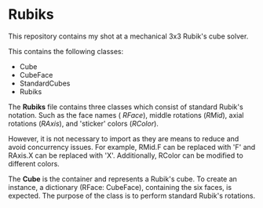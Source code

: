 # Rubiks

<p>This repository contains my shot at a mechanical 3x3 Rubik's cube solver.</p>

<p>This contains the following classes:</p>
<ul>
    <li>Cube</li>
    <li>CubeFace</li>
    <li>StandardCubes</li>
    <li>Rubiks</li>
</ul>

The <b>Rubiks</b> file contains three classes which consist of standard Rubik's notation. Such as the face names (<i>
RFace</i>), middle rotations (<i>RMid</i>), axial rotations (<i>RAxis</i>), and 'sticker' colors (<i>RColor</i>).

However, it is not necessary to import as they are means to reduce and avoid concurrency issues. For example, RMid.F can
be replaced with 'F' and RAxis.X can be replaced with 'X'. Additionally, RColor can be modified to different colors.

<p>The <b>Cube</b> is the container and represents a Rubik's cube. 
To create an instance, a dictionary (RFace: CubeFace), containing the six faces, is expected.
The purpose of the class is to perform standard Rubik's rotations.


